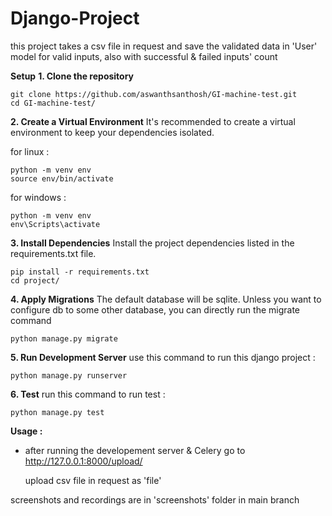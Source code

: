 # Django-Project

this project takes a csv file in request and save the validated data in 'User' model for valid inputs, also with successful & failed inputs' count

__Setup__
__1. Clone the repository__
   ```
   git clone https://github.com/aswanthsanthosh/GI-machine-test.git
   cd GI-machine-test/
   ```
__2. Create a Virtual Environment__
   It's recommended to create a virtual environment to keep your dependencies isolated.
   
for linux : 
   ```
   python -m venv env
   source env/bin/activate
   ```
for windows :
   ```
   python -m venv env
   env\Scripts\activate
   ```
__3. Install Dependencies__
   Install the project dependencies listed in the requirements.txt file.
   ```
   pip install -r requirements.txt
   cd project/
   ```
__4. Apply Migrations__
   The default database will be sqlite. Unless you want to configure db to some other database, you can directly run the migrate command
   ```
   python manage.py migrate
   ```
__5. Run Development Server__
   use this command to run this django project :
   ```
   python manage.py runserver
   ```
__6. Test__
   run this command to run test :
   ```
   python manage.py test
   ```
__Usage :__
- after running the developement server & Celery go to http://127.0.0.1:8000/upload/

  upload csv file in request as 'file'

screenshots and recordings are in 'screenshots' folder in main branch
   
